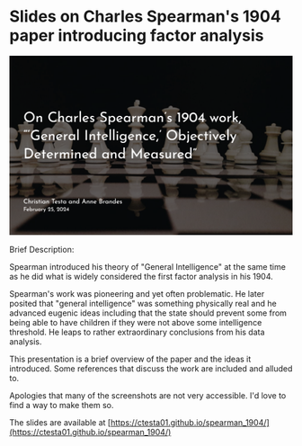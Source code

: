 # Slides on Charles Spearman's 1904 paper introducing factor analysis

[![screenshot of title slide](images/0_screenshot.png)](https://ctesta01.github.io/spearman_1904/)

Brief Description: 

Spearman introduced his theory of "General Intelligence" at the same time as 
he did what is widely considered the first factor analysis in his 1904. 

Spearman's work was pioneering and yet often problematic. He later posited that
"general intelligence" was something physically real and he advanced eugenic
ideas including that the state should prevent some from being able to have
children if they were not above some intelligence threshold. He leaps to 
rather extraordinary conclusions from his data analysis. 

This presentation is a brief overview of the paper and the ideas it introduced. 
Some references that discuss the work are included and alluded to.

Apologies that many of the screenshots are not very accessible. I'd love to find 
a way to make them so. 

The slides are available at [https://ctesta01.github.io/spearman_1904/](https://ctesta01.github.io/spearman_1904/)

